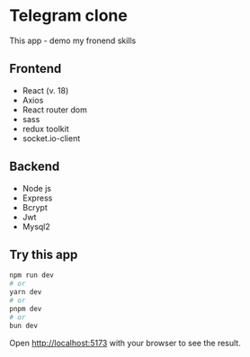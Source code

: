 # Telegram clone

This app - demo my fronend skills

<h2>Frontend</h2>

- React (v. 18)
- Axios
- React router dom
- sass
- redux toolkit
- socket.io-client

<h2>Backend</h2>

- Node js
- Express
- Bcrypt
- Jwt
- Mysql2

<h2>Try this app</h2>

```bash
npm run dev
# or
yarn dev
# or
pnpm dev
# or
bun dev
```

Open [http://localhost:5173](http://localhost:5173) with your browser to see the result.
